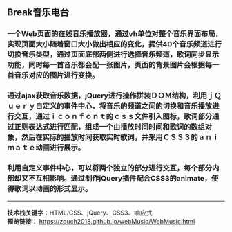 ## Break音乐电台
### 一个Web页面的在线音乐播放器，通过vh单位对整个音乐界面布局，实现页面大小随着窗口大小做出相应的变化，提供40个音乐频道进行切换音乐类型，通过页面底部两侧进行选择音乐频道，歌词同步显示功能，同时每一首音乐都会配一张图片，页面的背景图片会根据每一首音乐对应的图片进行变换。
### 通过ajax获取音乐数据，jQuery进行操作拼装ＤＯＭ结构，利用ｊＱｕｅｒｙ自定义的事件中心，将音乐的频道之间的切换和音乐播放进行交互，通过ｉｃｏｎｆｏｎｔ的ｃｓｓ文件引入图标，歌词部分通过正则表达式进行匹配，组成一个由播放时间时间和歌词的数组对象，然后在实际的播放时间获取实时歌词，并采用ＣＳＳ３的ａｎｉｍａｔｅ动画进行展示。
### 利用自定义事件中心，可以将两个独立的部分进行交互，每个部分内部却又不互相影响。通过制作jQuery插件配合CSS3的animate，使得歌词以动画的形式显示。<br><hr>
**技术栈关键字**：HTML/CSS、jQuery、CSS3、响应式<br>
**预览链接**： https://zouch2018.github.io/webMusic/WebMusic.html
